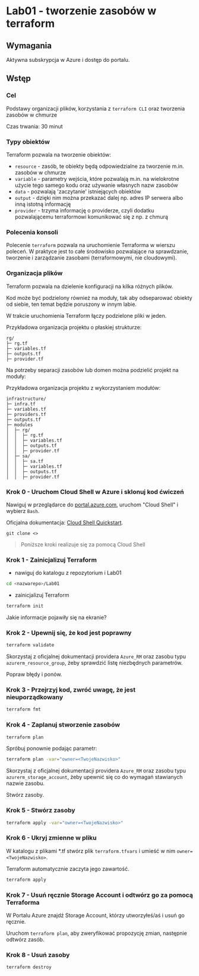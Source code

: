 # Lab01 - tworzenie zasobów w terraform

## Wymagania
Aktywna subskrypcja w Azure i dostęp do portalu.

## Wstęp
### Cel
Podstawy organizacji plików, korzystania z `terraform CLI` oraz tworzenia zasobów w chmurze

Czas trwania: 30 minut

### Typy obiektów
Terraform pozwala na tworzenie obiektów:
- `resource` - zasób, te obiekty będą odpowiedzialne za tworzenie m.in. zasobów w chmurze
- `variable` - parametry wejścia, które pozwalają m.in. na wielokrotne użycie tego samego kodu oraz używanie własnych nazw zasobów
- `data` - pozwalają 'zaczytanie' istniejących obiektów
- `output` - dzięki nim można przekazać dalej np. adres IP serwera albo inną istotną informację
- `provider` - trzyma informację o providerze, czyli dodatku pozwalającemu terraformowi komunikować się z np. z chmurą

### Polecenia konsoli
Polecenie `terraform` pozwala na uruchomienie Terraforma w wierszu poleceń. W praktyce jest to całe środowisko pozwalające na sprawdzanie, tworzenie i zarządzanie zasobami (terraformowymi, nie cloudowymi).


### Organizacja plików
Terraform pozwala na dzielenie konfiguracji na kilka różnych plików. 

Kod może być podzielony również na moduły, tak aby odseparować obiekty od siebie, ten temat będzie poruszony w innym labie.

W trakcie uruchomienia Terraform łączy podzielone pliki w jeden.

Przykładowa organizacja projektu o płaskiej strukturze:

```
rg/
├─ rg.tf
├─ variables.tf
├─ outputs.tf
├─ provider.tf

```

Na potrzeby separacji zasobów lub domen można podzielić projekt na moduły:

Przykładowa organizacja projektu z wykorzystaniem modułów:
```
infrastructure/
├─ infra.tf
├─ variables.tf
├─ providers.tf
├─ outputs.tf
├─ modules
│  ├─ rg/
│  │  ├─ rg.tf
│  │  ├─ variables.tf
│  │  ├─ outputs.tf
│  │  ├─ provider.tf
│  ├─ sa/
│  │  ├─ sa.tf
│  │  ├─ variables.tf
│  │  ├─ outputs.tf
│  │  ├─ provider.tf
```

### Krok 0 - Uruchom Cloud Shell w Azure i sklonuj kod ćwiczeń
Nawiguj w przeglądarce do [portal.azure.com](https://portal.azure.com), uruchom "Cloud Shell" i wybierz `Bash`.

Oficjalna dokumentacja: [Cloud Shell Quickstart](https://github.com/MicrosoftDocs/azure-docs/blob/main/articles/cloud-shell/quickstart.md).

```
git clone <>
```

> Poniższe kroki realizuje się za pomocą Cloud Shell

### Krok 1 - Zainicjalizuj Terraform
- nawiguj do katalogu z repozytorium i Lab01
```bash
cd <nazwarepo>/Lab01
```

- zainicjalizuj Terraform
```bash
terraform init
```

Jakie informacje pojawiły się na ekranie?

### Krok 2 - Upewnij się, że kod jest poprawny

```bash
terraform validate
```

Skorzystaj z oficjalnej dokumentacji providera `Azure_RM` oraz zasobu typu `azurerm_resource_group`, żeby sprawdzić listę niezbędnych parametrów.

Popraw błędy i ponów.

### Krok 3 - Przejrzyj kod, zwróć uwagę, że jest nieuporządkowany

```bash
terraform fmt
```

### Krok 4 - Zaplanuj stworzenie zasobów

```bash
terraform plan
```

Spróbuj ponownie podając parametr:

```bash
terraform plan -var="owner=<TwojeNazwisko>"
```

Skorzystaj z oficjalnej dokumentacji providera `Azure_RM` oraz zasobu typu `azurerm_storage_account`, żeby upewnić się co do wymagań stawianych nazwie zasobu.

Stwórz zasoby.

### Krok 5 - Stwórz zasoby

```bash
terraform apply -var="owner=<TwojeNazwisko>"
```

### Krok 6 - Ukryj zmienne w pliku

W katalogu z plikami *.tf stwórz plik `terraform.tfvars` i umieść w nim `owner=<TwojeNazwisko>`.

Terraform automatycznie zaczyta jego zawartość.

```bash
terraform apply
```

### Krok 7 - Usuń ręcznie Storage Account i odtwórz go za pomocą Terraforma

W Portalu Azure znajdź Storage Account, którzy utworzyłeś/aś i usuń go ręcznie.

Uruchom `terraform plan`, aby zweryfikować propozycję zmian, następnie odtwórz zasób.


### Krok 8 - Usuń zasoby

```
terraform destroy
```